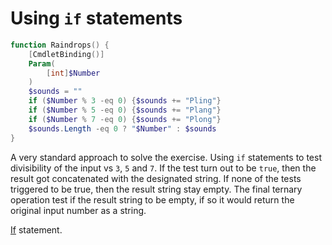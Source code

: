 # Using `if` statements

```powershell
function Raindrops() {
    [CmdletBinding()]
    Param(
        [int]$Number
    )
    $sounds = ""
    if ($Number % 3 -eq 0) {$sounds += "Pling"}
    if ($Number % 5 -eq 0) {$sounds += "Plang"}
    if ($Number % 7 -eq 0) {$sounds += "Plong"}
    $sounds.Length -eq 0 ? "$Number" : $sounds
}
```

A very standard approach to solve the exercise.
Using `if` statements to test divisibility of the input vs `3`, `5` and `7`.
If the test turn out to be `true`, then the result got concatenated with the designated string.
If none of the tests triggered to be true, then the result string stay empty.
The final ternary operation test if the result string to be empty, if so it would return the original input number as a string.

[If](https://learn.microsoft.com/en-us/powershell/module/microsoft.powershell.core/about/about_if) statement.